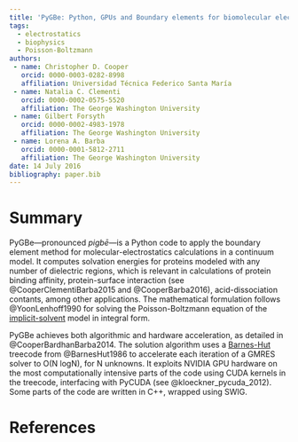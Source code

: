 ```yaml
---
title: 'PyGBe: Python, GPUs and Boundary elements for biomolecular electrostatics'
tags:
  - electrostatics
  - biophysics
  - Poisson-Boltzmann
authors:
 - name: Christopher D. Cooper
   orcid: 0000-0003-0282-8998
   affiliation: Universidad Técnica Federico Santa María
 - name: Natalia C. Clementi
   orcid: 0000-0002-0575-5520
   affiliation: The George Washington University
 - name: Gilbert Forsyth
   orcid: 0000-0002-4983-1978
   affiliation: The George Washington University
 - name: Lorena A. Barba
   orcid: 0000-0001-5812-2711
   affiliation: The George Washington University
date: 14 July 2016
bibliography: paper.bib
---
```


# Summary

PyGBe—pronounced _pigbē_—is a Python code to apply the boundary element method for molecular-electrostatics 
calculations in a continuum model.
It computes solvation energies for proteins modeled with any number of dielectric regions, which is relevant in calculations of protein binding affinity, protein-surface interaction (see @CooperClementiBarba2015 and @CooperBarba2016), acid-dissociation contants, among other applications. 
The mathematical formulation follows @YoonLenhoff1990 for solving the Poisson-Boltzmann equation of the [implicit-solvent](https://en.wikipedia.org/wiki/Implicit_solvation) model in integral form.

PyGBe achieves both algorithmic and hardware acceleration, as detailed in @CooperBardhanBarba2014.
The solution algorithm uses a [Barnes-Hut](https://en.wikipedia.org/wiki/Barnes–Hut_simulation) treecode from @BarnesHut1986 to accelerate each iteration of a GMRES solver to O(N logN), for N unknowns. 
It exploits NVIDIA GPU hardware on the most computationally intensive parts of the code using CUDA kernels in the treecode, interfacing with PyCUDA (see @kloeckner_pycuda_2012). 
Some parts of the code are written in C++, wrapped using SWIG. 

# References
